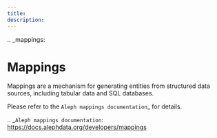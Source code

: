 ```yaml
---
title:
description:
---
```


.. \_mappings:

# Mappings

Mappings are a mechanism for generating entities from structured data sources,
including tabular data and SQL databases.

Please refer to the `Aleph mappings documentation`\_ for details.

.. \_`Aleph mappings documentation`: https://docs.alephdata.org/developers/mappings
